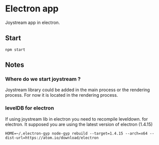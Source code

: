 # Electron app

Joystream app in electron.

## Start

```
npm start
```

## Notes

### Where do we start joystream ?

Joystream library could be added in the main process or the rendering process. For now it is located in the rendering process.


### levelDB for electron

If using joystream lib in electron you need to recompile leveldown. for electron.
It supposed you are using the latest version of electron (1.4.15)
```
HOME=~/.electron-gyp node-gyp rebuild --target=1.4.15 --arch=x64 --dist-url=https://atom.io/download/electron
```
